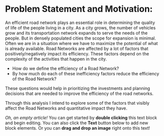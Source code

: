# Problem Statement and Motivation:

An efficient road network plays an essential role in determining the quality of life of the people living in a city. As a city grows, the number of vehicles grow and its transportation network expands to serve the needs of the people. But in densely populated cities the scope for expansion is minimal. Often we are in a situation where we have to maximize the potential of what is already available. Road Networks are affected by a lot of factors that positively/negatively impact its efficiency. These factors depend on the complexity of the activities that happen in the city.

* How do we define the efficiency of a Road Network?
* By how much do each of these inefficiency factors reduce the efficiency of the Road Network?

These questions would help in prioritizing the investments and planning decisions that are needed to improve the efficiency of the road networks.

Through this analysis I intend to explore some of the factors that visibly affect the Road Networks and quantitative impact they have. 

_Oh, an empty article!_ You can get started by **double clicking** this text block and begin editing. You can also click the **Text** button below to add new block elements. Or you can **drag and drop an image** right onto this text!
